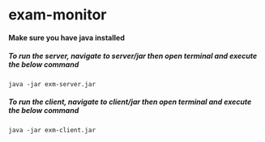 # exam-monitor

#### Make sure you have java installed

##### To run the server, navigate to server/jar then open terminal and execute the below command
`java -jar exm-server.jar`

##### To run the client, navigate to client/jar then open terminal and execute the below command
`java -jar exm-client.jar`
